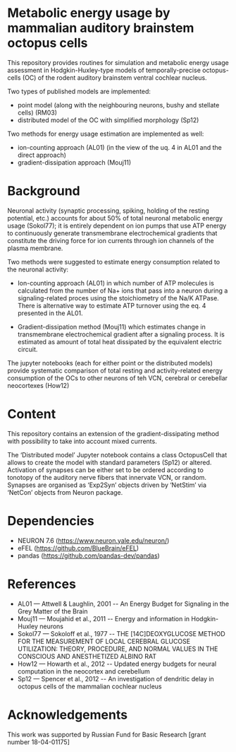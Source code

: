 # Metabolic energy usage by mammalian auditory brainstem octopus cells

This repository provides routines for simulation and metabolic energy usage assessment in Hodgkin-Huxley-type models of temporally-precise octopus-cells (OC) of the rodent auditory brainstem ventral cochlear nucleus.

Two types of published models are implemented: 
 - point model (along with the neighbouring neurons, bushy and stellate cells) (RM03)
 - distributed model of the OC with simplified morphology (Sp12)

Two methods for energy usage estimation are implemented as well:
 - ion-counting approach (AL01) (in the view of the uq. 4 in AL01 and the direct approach)
 - gradient-dissipation approach (Mouj11)

# Background

Neuronal activity (synaptic processing, spiking, holding of the resting potential, etc.) accounts for about 50% of total neuronal metabolic energy usage (Sokol77); it is entirely dependent on ion pumps that use ATP energy to continuously generate transmembrane electrochemical gradients that  constitute the driving force for ion currents through ion channels of the plasma membrane.

Two methods were suggested to estimate energy consumption related to the neuronal activity:

 - Ion-counting approach (AL01) in which number of ATP molecules is calculated from the number of Na+ ions that pass into a neuron during a signaling-related proces using the stoichiometry of the Na/K ATPase. There is alternative way to estimate ATP turnover using the eq. 4 presented in the AL01.

 - Gradient-dissipation method (Mouj11) which estimates change in transmembrane electrochemical gradient after a signaling process. It is estimated as amount of total heat dissipated by the equivalent electric circuit.

The jupyter notebooks (each for either point or the distributed models) provide systematic comparison of total resting and activity-related energy consumption of the OCs to other neurons of teh VCN, cerebral or cerebellar neocortexes (How12)

# Content

This repository contains an extension of the gradient-dissipating method with possibility to take into account mixed currents.

The ‘Distributed model’ Jupyter notebook contains a class OctopusCell that allows to create the model with standard parameters (Sp12) or altered. Activation of synapses can be either set to be ordered according to tonotopy of the auditory nerve fibers that innervate VCN, or random. Synapses are organised as ‘Exp2Syn’ objects driven by ‘NetStim’ via ‘NetCon’ objects from Neuron package.

# Dependencies

 - NEURON 7.6 (https://www.neuron.yale.edu/neuron/)
 - eFEL (https://github.com/BlueBrain/eFEL)
 - pandas (https://github.com/pandas-dev/pandas)

# References

 - AL01 — Attwell & Laughlin, 2001 -- An Energy Budget for Signaling in the Grey Matter of the Brain 
 - Mouj11 — Moujahid et al., 2011 -- Energy and information in Hodgkin-Huxley neurons 
 - Sokol77 — Sokoloff et al., 1977 -- THE [14C]DEOXYGLUCOSE METHOD FOR THE MEASUREMENT OF LOCAL CEREBRAL GLUCOSE UTILIZATION: THEORY, PROCEDURE, AND NORMAL VALUES IN THE CONSCIOUS AND ANESTHETIZED ALBINO RAT
 - How12 — Howarth et al., 2012 -- Updated energy budgets for neural computation in the neocortex and cerebellum 
 - Sp12 — Spencer et al., 2012 -- An investigation of dendritic delay in octopus cells of the mammalian cochlear nucleus 

# Acknowledgements

This work was supported by Russian Fund for Basic Research [grant number 18-04-01175]


